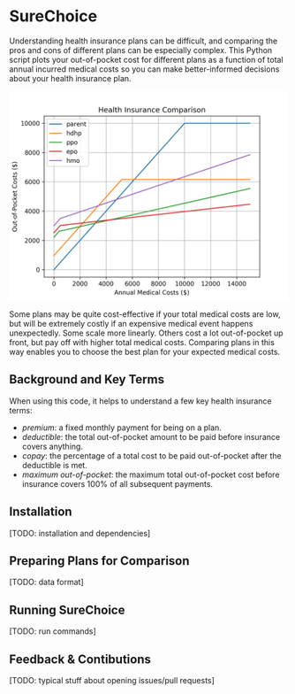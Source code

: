 # SureChoice

Understanding health insurance plans can be difficult, and comparing the pros and cons of different plans can be especially complex. This Python script plots your out-of-pocket cost for different plans as a function of total annual incurred medical costs so you can make better-informed decisions about your health insurance plan.

![example plot](https://github.com/jdaymude/SureChoice/blob/master/_assets/example_plot.png "example plot")

Some plans may be quite cost-effective if your total medical costs are low, but will be extremely costly if an expensive medical event happens unexpectedly. Some scale more linearly. Others cost a lot out-of-pocket up front, but pay off with higher total medical costs. Comparing plans in this way enables you to choose the best plan for your expected medical costs.


## Background and Key Terms

When using this code, it helps to understand a few key health insurance terms:

- _premium_: a fixed monthly payment for being on a plan.
- _deductible_: the total out-of-pocket amount to be paid before insurance covers anything.
- _copay_: the percentage of a total cost to be paid out-of-pocket after the deductible is met.
- _maximum out-of-pocket_: the maximum total out-of-pocket cost before insurance covers 100% of all subsequent payments.


## Installation

[TODO: installation and dependencies]


## Preparing Plans for Comparison

[TODO: data format]


## Running SureChoice

[TODO: run commands]


## Feedback & Contibutions

[TODO: typical stuff about opening issues/pull requests]
